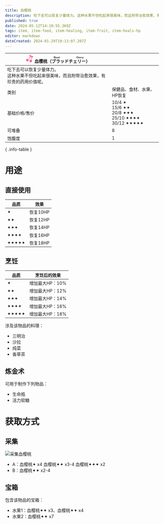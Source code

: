 ```yaml
---
title: 血樱桃
description: 吃下去可以恢复少量体力。这种水果不但吃起来很美味，而且附带治愈效果，有珍贵的药用价值呢。
published: true
date: 2024-05-12T14:10:55.369Z
tags: item, item-food, item-healing, item-fruit, item-heals-hp
editor: markdown
dateCreated: 2024-01-29T19:13:07.207Z
---
```


| <div markdown>![物品图标](/assets/global/items/blood_cherry.png) <span>血樱桃（<ruby lang="ja">ブラッドチェリー<rt>Blood Cherry</rt></ruby>）</span></div>||
| - | - |
| 吃下去可以恢复少量体力。<br>这种水果不但吃起来很美味，而且附带治愈效果，有珍贵的药用价值呢。 ||
| 类别 | 保健品、食材、水果、HP恢复 |
| 基础价格/售价 | 10/4 ✦<br>15/6 ✦✦<br>20/8 ✦✦✦<br>25/10 ✦✦✦✦<br>30/12 ✦✦✦✦✦ |
| 可堆叠 | 8 |
| 饱腹度 | 1 |
{ .info-table }

# 用途
## 直接使用
| 品质 | 效果 |
| - | - |
| ✦ | 恢复10HP |
| ✦✦ | 恢复12HP |
| ✦✦✦ | 恢复14HP |
| ✦✦✦✦ | 恢复16HP |
| ✦✦✦✦✦ | 恢复18HP |
## 烹饪
| 品质 | 烹饪后的效果 |
| - | - |
| ✦ | 增加最大HP：10% |
| ✦✦ | 增加最大HP：12% |
| ✦✦✦ | 增加最大HP：14% |
| ✦✦✦✦ | 增加最大HP：16% |
| ✦✦✦✦✦ | 增加最大HP：18% |
涉及该物品的料理：
- 三明治
- 沙拉
- 炖菜
- 香草茶
## 炼金术
可用于制作下列物品：
- 生命瓶
- 活力软糖

# 获取方式
## 采集
![采集血樱桃](/assets/items/blood_cherry/get_blood_cherry.png)
- A：血樱桃✦ x4 血樱桃✦✦ x3-4 血樱桃✦✦✦ x2
- B：血樱桃✦✦ x2-4
## 宝箱
包含该物品的宝箱：
- 水果1：血樱桃✦✦ x3、血樱桃✦✦ x4
- 水果2：血樱桃✦✦ x7